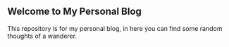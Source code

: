 ## Welcome to My Personal Blog

This repository is for my personal blog, in here you can find some random thoughts of a wanderer.
